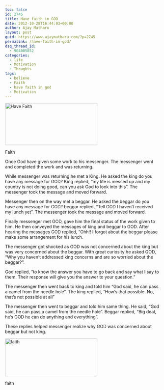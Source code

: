```yaml
---
toc: false
id: 2745
title: Have faith in GOD
date: 2012-10-28T16:44:03+00:00
author: Ajay Matharu
layout: post
guid: https://www.ajaymatharu.com/?p=2745
permalink: /have-faith-in-god/
dsq_thread_id:
  - 904005852
categories:
  - life
  - Motivation
  - Thoughts
tags:
  - believe
  - Faith
  - have faith in god
  - Motivation
---
```

<div id="attachment_2746" style="width: 310px" class="wp-caption aligncenter">
  <a href="https://www.ajaymatharu.com/have-faith-in-god/faith/" rel="attachment wp-att-2746"><img class="size-medium wp-image-2746 " title="Have Faith" src="https://blog.ajaymatharu.com/wp-content/uploads/2012/10/faith-300x137.jpg" alt="Have Faith" width="300" height="137" /></a>
  
  <p class="wp-caption-text">
    Faith
  </p>
</div>

Once God have given some work to his messenger. The messenger went and completed the work and was returning.

While messenger was returning he met a King. He asked the king do you have any message for GOD? King replied, &#8220;my life is messed up and my country is not doing good, can you ask God to look into this&#8221;. The messenger took the message and moved forward.

Messenger then on the way met a beggar. He asked the beggar do you have any message for GOD? beggar replied, &#8220;Tell GOD I haven&#8217;t received my lunch yet&#8221;. The messenger took the message and moved forward.

Finally messenger met GOD, gave him the final status of the work given to him. He then conveyed the messages of king and beggar to GOD. After hearing the messages GOD replied, &#8220;Ohh!! I forgot about the beggar please make some arrangement for his lunch.

The messenger got shocked as GOD was not concerned about the king but was very concerned about the beggar. With great curiosity he asked GOD, &#8220;Why you haven&#8217;t addressed king concerns and are so worried about the beggar?&#8221;.

God replied, &#8220;to know the answer you have to go back and say what I say to them. Their response will give you the answer to your question.&#8221;

The messenger then went back to king and told him &#8220;God said, he can pass a camel from the needle hole&#8221;. The king replied, &#8220;How&#8217;s that possible. No, that&#8217;s not possible at all&#8221;

The messenger then went to beggar and told him same thing. He said, &#8220;God said, he can pass a camel from the needle hole&#8221;. Beggar replied, &#8220;Big deal, he&#8217;s GOD he can do anything and everything&#8221;.

These replies helped messenger realize why GOD was concerned about beggar but not king.

<div id="attachment_2747" style="width: 310px" class="wp-caption aligncenter">
  <a href="https://www.ajaymatharu.com/have-faith-in-god/faith-1/" rel="attachment wp-att-2747"><img class="size-medium wp-image-2747" title="faith" src="https://blog.ajaymatharu.com/wp-content/uploads/2012/10/faith-1-300x123.jpg" alt="faith" width="300" height="123" srcset="https://blog.ajaymatharu.com/wp-content/uploads/2012/10/faith-1-300x123.jpg 300w, https://blog.ajaymatharu.com/wp-content/uploads/2012/10/faith-1-1024x420.jpg 1024w" sizes="(max-width: 300px) 100vw, 300px" /></a>
  
  <p class="wp-caption-text">
    faith
  </p>
</div>
